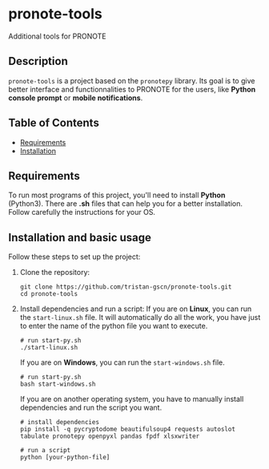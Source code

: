 # pronote-tools
Additional tools for PRONOTE

## Description
`pronote-tools` is a project based on the `pronotepy` library. Its goal is to give better interface and functionnalities to PRONOTE for the users, like **Python console prompt** or **mobile notifications**.

## Table of Contents
- [Requirements](#requirements)
- [Installation](#installation)

## Requirements
To run most programs of this project, you'll need to install **Python** (Python3).
There are **.sh** files that can help you for a better installation. Follow carefully the instructions for your OS.

## Installation and basic usage
Follow these steps to set up the project:

1. Clone the repository:
    ```shell
    git clone https://github.com/tristan-gscn/pronote-tools.git
    cd pronote-tools
    ```

2. Install dependencies and run a script:
    If you are on **Linux**, you can run the `start-linux.sh` file. It will automatically do all the work, you have just to enter the name of the python file you want to execute.
    ```shell
    # run start-py.sh
    ./start-linux.sh
    ```
    If you are on **Windows**, you can run the `start-windows.sh` file.
    ```shell
    # run start-py.sh
    bash start-windows.sh
    ```

    If you are on another operating system, you have to manually install dependencies and run the script you want.
    ```shell
    # install dependencies
    pip install -q pycryptodome beautifulsoup4 requests autoslot tabulate pronotepy openpyxl pandas fpdf xlsxwriter

    # run a script
    python [your-python-file]
    ```